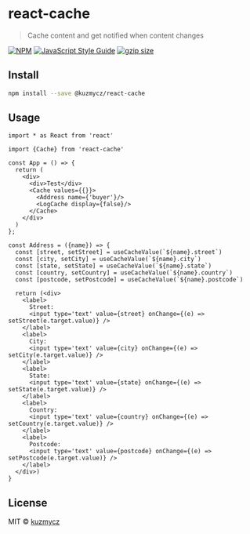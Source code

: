# react-cache

> Cache content and get notified when content changes

[![NPM](https://img.shields.io/npm/v/react-cache.svg)](https://www.npmjs.com/package/react-cache) [![JavaScript Style Guide](https://img.shields.io/badge/code_style-standard-brightgreen.svg)](https://standardjs.com)
[![gzip size](https://badgen.net/bundlephobia/minzip/@kuzmycz/react-cache)](https://bundlephobia.com/result?p=@kuzmycz/react-cache)

## Install

```bash
npm install --save @kuzmycz/react-cache
```

## Usage

```tsx
import * as React from 'react'

import {Cache} from 'react-cache'

const App = () => {
  return (
    <div>
      <div>Test</div>
      <Cache values={{}}>
        <Address name={'buyer'}/>
        <LogCache display={false}/>
      </Cache>
    </div>
  )
};

const Address = ({name}) => {
  const [street, setStreet] = useCacheValue(`${name}.street`)
  const [city, setCity] = useCacheValue(`${name}.city`)
  const [state, setState] = useCacheValue(`${name}.state`)
  const [country, setCountry] = useCacheValue(`${name}.country`)
  const [postcode, setPostcode] = useCacheValue(`${name}.postcode`)

  return (<div>
    <label>
      Street:
      <input type='text' value={street} onChange={(e) => setStreet(e.target.value)} />
    </label>
    <label>
      City:
      <input type='text' value={city} onChange={(e) => setCity(e.target.value)} />
    </label>
    <label>
      State:
      <input type='text' value={state} onChange={(e) => setState(e.target.value)} />
    </label>
    <label>
      Country:
      <input type='text' value={country} onChange={(e) => setCountry(e.target.value)} />
    </label>
    <label>
      Postcode:
      <input type='text' value={postcode} onChange={(e) => setPostcode(e.target.value)} />
    </label>
  </div>)
}
```

## License

MIT © [kuzmycz](https://github.com/kuzmycz)
